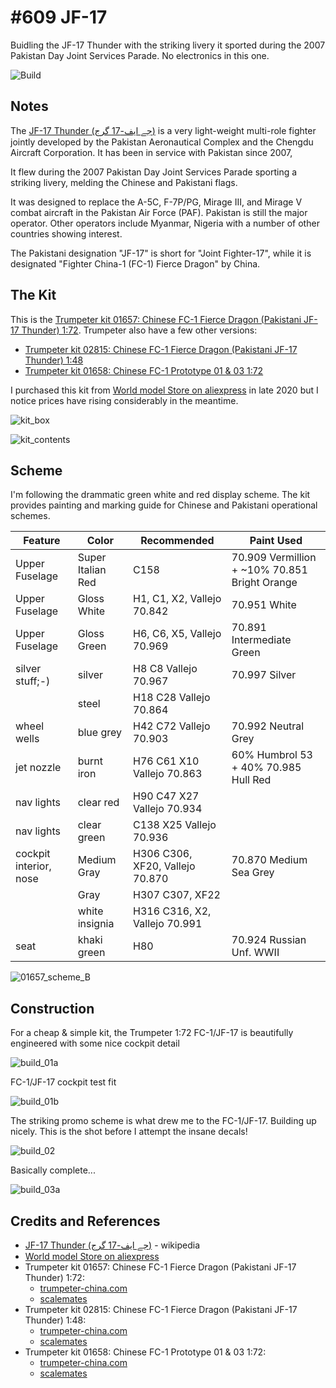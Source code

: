 # #609 JF-17

Buidling the JF-17 Thunder with the striking livery it sported during the 2007 Pakistan Day Joint Services Parade.
No electronics in this one.

![Build](./assets/JF-17_build.jpg?raw=true)

## Notes

The
[JF-17 Thunder (جے ایف-17 گرج‎)](https://en.wikipedia.org/wiki/CAC/PAC_JF-17_Thunder)
is a very light-weight multi-role fighter
jointly developed by the Pakistan Aeronautical Complex and the Chengdu Aircraft Corporation.
It has been in service with Pakistan since 2007,

It flew during the 2007 Pakistan Day Joint Services Parade sporting a striking livery, melding the Chinese and Pakistani flags.

It was designed to replace the A-5C, F-7P/PG, Mirage III, and Mirage V combat aircraft in the Pakistan Air Force (PAF).
Pakistan is still the major operator. Other operators include Myanmar, Nigeria with a number of other countries showing interest.

The Pakistani designation "JF-17" is short for "Joint Fighter-17", while it is designated "Fighter China-1 (FC-1) Fierce Dragon" by China.

## The Kit

This is the [Trumpeter kit 01657: Chinese FC-1 Fierce Dragon (Pakistani JF-17 Thunder) 1:72](http://www.trumpeter-china.com/index.php?g=home&m=product&a=show&id=2329&l=en).
Trumpeter also have a few other versions:

* [Trumpeter kit 02815: Chinese FC-1 Fierce Dragon (Pakistani JF-17 Thunder) 1:48](http://www.trumpeter-china.com/index.php?g=home&m=product&a=show&id=1134&l=en)
* [Trumpeter kit 01658: Chinese FC-1 Prototype 01 & 03 1:72](http://www.trumpeter-china.com/index.php?g=home&m=product&a=show&id=714&l=en)


I purchased this kit from [World model Store on aliexpress](https://www.aliexpress.com/item/4000433706862.html)
in late 2020 but I notice prices have rising considerably in the meantime.

![kit_box](./assets/kit_box.jpg?raw=true)

![kit_contents](./assets/kit_contents.jpg?raw=true)

## Scheme

I'm following the drammatic green white and red display scheme.
The kit provides painting and marking guide for Chinese and Pakistani operational schemes.

| Feature                | Color             | Recommended                     | Paint Used |
|------------------------|-------------------|---------------------------------|------------|
| Upper Fuselage         | Super Italian Red | C158                            | 70.909 Vermillion  + ~10% 70.851 Bright Orange |
| Upper Fuselage         | Gloss White       | H1, C1, X2, Vallejo 70.842      | 70.951 White|
| Upper Fuselage         | Gloss Green       | H6, C6, X5, Vallejo 70.969      | 70.891 Intermediate Green |
| silver stuff;-)        | silver            | H8 C8 Vallejo 70.967            | 70.997 Silver |
|                        | steel             | H18 C28 Vallejo 70.864          | |
| wheel wells            | blue grey         | H42 C72 Vallejo 70.903          | 70.992 Neutral Grey |
| jet nozzle             | burnt iron        | H76 C61 X10 Vallejo 70.863      | 60% Humbrol 53 + 40% 70.985 Hull Red |
| nav lights             | clear red         | H90 C47 X27 Vallejo 70.934      | |
| nav lights             | clear green       | C138 X25 Vallejo 70.936         | |
| cockpit interior, nose | Medium Gray       | H306 C306, XF20, Vallejo 70.870 | 70.870 Medium Sea Grey|
|                        | Gray              | H307 C307, XF22                 | |
|                        | white insignia    | H316 C316, X2, Vallejo 70.991   | |
| seat                   | khaki green       | H80                             | 70.924 Russian Unf. WWII |

![01657_scheme_B](./assets/01657_scheme_B.jpg?raw=true)

## Construction

For a cheap & simple kit, the Trumpeter 1:72 FC-1/JF-17 is beautifully engineered with some nice cockpit detail

![build_01a](./assets/build_01a.jpg?raw=true)

FC-1/JF-17 cockpit test fit

![build_01b](./assets/build_01b.jpg?raw=true)

The striking promo scheme is what drew me to the FC-1/JF-17. Building up nicely. This is the shot before I attempt the insane decals!

![build_02](./assets/build_02.jpg?raw=true)

Basically complete...

![build_03a](./assets/build_03a.jpg?raw=true)

## Credits and References

* [JF-17 Thunder (جے ایف-17 گرج‎)](https://en.wikipedia.org/wiki/CAC/PAC_JF-17_Thunder) - wikipedia
* [World model Store on aliexpress](https://www.aliexpress.com/item/4000433706862.html)
* Trumpeter kit 01657: Chinese FC-1 Fierce Dragon (Pakistani JF-17 Thunder) 1:72:
  * [trumpeter-china.com](http://www.trumpeter-china.com/index.php?g=home&m=product&a=show&id=2329&l=en)
  * [scalemates](https://www.scalemates.com/kits/trumpeter-01657-chinese-fc-1-fierce-dragon--122516)
* Trumpeter kit 02815: Chinese FC-1 Fierce Dragon (Pakistani JF-17 Thunder) 1:48:
  * [trumpeter-china.com](http://www.trumpeter-china.com/index.php?g=home&m=product&a=show&id=1134&l=en)
  * [scalemates](https://www.scalemates.com/kits/trumpeter-02815-chinese-fc-1-fierce-dragon--102718)
* Trumpeter kit 01658: Chinese FC-1 Prototype 01 & 03 1:72:
  * [trumpeter-china.com](http://www.trumpeter-china.com/index.php?g=home&m=product&a=show&id=714&l=en)
  * [scalemates](https://www.scalemates.com/kits/trumpeter-01658-fc-1--102880)
